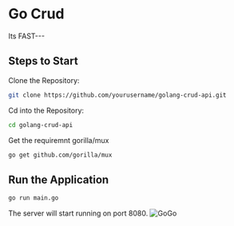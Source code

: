 # Go Crud

Its FAST---

## Steps to Start

Clone the Repository:

```bash
git clone https://github.com/yourusername/golang-crud-api.git 
```

Cd into the Repository:

```bash
cd golang-crud-api
```
Get the requiremnt gorilla/mux


```bash
go get github.com/gorilla/mux
```

## Run the Application

```bash
go run main.go

```

The server will start running on port 8080.
![GoGo](https://dwglogo.com/wp-content/uploads/2017/08/go_speed_of_light.png )

